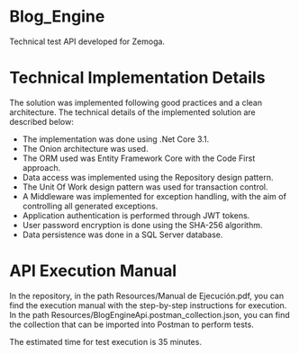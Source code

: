 # Blog_Engine
Technical test API developed for Zemoga.

# Technical Implementation Details
The solution was implemented following good practices and a clean architecture. The technical details of the implemented solution are described below:

- The implementation was done using .Net Core 3.1.
- The Onion architecture was used.
- The ORM used was Entity Framework Core with the Code First approach.
- Data access was implemented using the Repository design pattern.
- The Unit Of Work design pattern was used for transaction control.
- A Middleware was implemented for exception handling, with the aim of controlling all generated exceptions.
- Application authentication is performed through JWT tokens.
- User password encryption is done using the SHA-256 algorithm.
- Data persistence was done in a SQL Server database.

# API Execution Manual
In the repository, in the path Resources/Manual de Ejecución.pdf, you can find the execution manual with the step-by-step instructions for execution.
In the path Resources/BlogEngineApi.postman_collection.json, you can find the collection that can be imported into Postman to perform tests.

The estimated time for test execution is 35 minutes.
